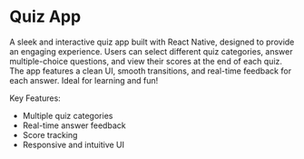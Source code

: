 # Quiz App

A sleek and interactive quiz app built with React Native, designed to provide an engaging experience. Users can select different quiz categories, answer multiple-choice questions, and view their scores at the end of each quiz. The app features a clean UI, smooth transitions, and real-time feedback for each answer. Ideal for learning and fun!

Key Features:
- Multiple quiz categories
- Real-time answer feedback
- Score tracking
- Responsive and intuitive UI
